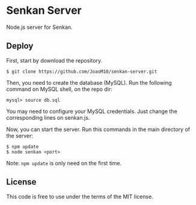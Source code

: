 Senkan Server
=============

Node.js server for Senkan.

## Deploy

First, start by download the repository.
```
$ git clone https://github.com/JoaoM10/senkan-server.git
```

Then, you need to create the database (MySQL). Run the following command on MySQL shell, on the repo dir:
```
mysql> source db.sql
```

You may need to configure your MySQL credentials. Just change the corresponding lines on senkan.js.

Now, you can start the server. Run this commands in the main directory of the server:
```
$ npm update
$ node senkan <port>
```

Note: `npm update` is only need on the first time.

## License

This code is free to use under the terms of the MIT license.
